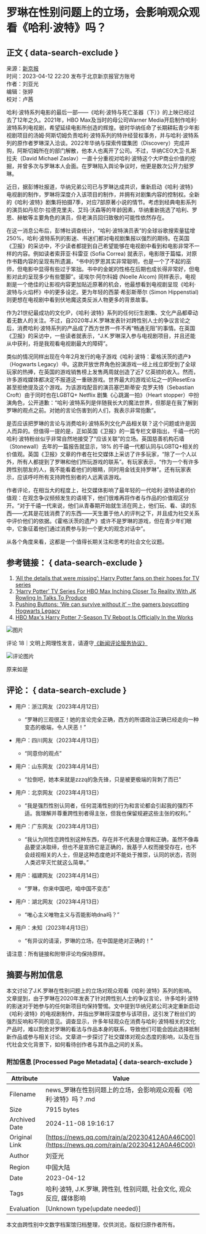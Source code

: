 # 罗琳在性别问题上的立场，会影响观众观看《哈利·波特》吗？

## 正文 { data-search-exclude }


来源：[新京报](https://news.qq.com/omn/author/8QMc3nxZ7IIVuT3b)  
时间：2023-04-12 22:20 发布于北京新京报官方账号  
作者：刘亚光  
编辑：张婷  
校对：卢茜  

哈利·波特系列电影的最后一部——《哈利·波特与死亡圣器（下）》的上映已经过去了12年之久。2021年，HBO Max及当时的母公司Warner Media开启制作哈利·波特系列电视剧，希望延续电影所创造的辉煌。彼时华纳任命了长期耕耘青少年影视剧项目的汤姆·阿斯切姆负责哈利·波特系列的特许经营权事务，并与哈利·波特系列的原作者罗琳深入洽谈。2022年华纳与探索传媒集团（Discovery）完成并购，阿斯切姆所在的部门解散，他本人也离开了公司。不过，华纳CEO大卫·扎斯拉夫（David Michael Zaslav）一直十分重视对哈利·波特这个大IP商业价值的挖掘，并曾多次与罗琳本人会面。在罗琳陷入舆论争议时，他更是数次公开力挺罗琳。

近日，据彭博社报道，华纳兄弟公司已与罗琳达成共识，重新启动《哈利·波特》电视剧的制作，罗琳将深度介入该项目的制作，并拥有对剧集内容的控制权。全新的《哈利·波特》剧集将拍摄7季，对应7部原著小说的情节。考虑到经典电影系列的演员如丹尼尔·拉德克里夫、艾玛·沃森等的年龄因素，华纳重新挑选了哈利、罗恩、赫敏等主要角色的演员，但老演员回归致敬的可能性依然存在。

在这一消息公布后，彭博社调查统计，“哈利·波特演员表”的全球谷歌搜索量猛增250%，哈利·波特系列的影迷、书迷们都对电视剧集报以强烈的期待。在英国《卫报》的采访中，不少读者都提到自己希望能够在电视剧中看到和电影非常不一样的内容。例如读者索菲亚·科雷亚 (Sofia Correa) 就表示，电影限于篇幅，对原作书籍内容的呈现有所遗漏，“书中的罗恩其实非常聪明，也是一个了不起的巫师，但电影中显得有些过于笨拙。书中的金妮的性格在后期也成长得非常好，但电影对此的呈现多少有些蹩脚”。诺埃尔·阿尔科姆 (Noelle Alcom) 同样表示，电视剧是一个绝佳的让影视内容更加贴近原著的机会，他最想看到电视剧呈现《哈利·波特与火焰杯》中的更多设定。更为年轻的西蒙·希彭斯蒂尔 (Simon Hippenstial) 则更想在电视剧中看到伏地魔这类反派人物更多的背景故事。

作为21世纪最成功的文化IP，《哈利·波特》系列的任何衍生剧集、文化产品都牵动着无数人的关注。不过，自2020年J.K.罗琳发表针对跨性别人士的争议言论之后，消费哈利·波特系列的产品成了西方世界一件不再“畅通无阻”的事情。在英国《卫报》的采访中，一些读者就表示，“J.K.罗琳深入参与电视剧项目，并且还能从中获利，将是我观看电视剧最大的障碍”。

类似的情况同样出现在今年2月发行的电子游戏《哈利·波特：霍格沃茨的遗产》（Hogwarts Legacy）中。这款开放世界角色扮演游戏一经上线立即受到了全球玩家的热捧，在英国的游戏销售榜上发售两周就创造了近7 亿英镑的收入。然而，许多游戏媒体都决定不报道这一重磅游戏。世界最大的游戏论坛之一的ResetEra甚至拒绝提及这个游戏。为该游戏配音的演员塞巴斯蒂安·克罗夫特（Sebastian Croft）由于同时也在LGBTQ+ Netflix 剧集《心跳漏一拍》（Heart stopper）中扮演角色，公开道歉：“哈利·波特系列是伴随我长大的魔法世界，但那是在我了解到罗琳的观点之前。对她的言论伤害到的人们，我表示非常抱歉”。

是否应该把罗琳的言论与消费哈利·波特系列文化产品相关联？这个问题或许是因人而异的。但值得一提的是，正如英国《卫报》的一篇专栏文章指出，千禧一代的哈利·波特粉丝似乎非常自然地接受了“应该关联”的立场。英国慈善机构石墙（Stonewall）去年的一篇报告就显示，18% 的千禧一代都认同与LGBTQ+相关的价值观。英国《卫报》文章的作者在社交媒体上采访了许多玩家，“除了一个人以外，所有人都提到了罗琳和他们所玩游戏的联系”。有玩家表示，“作为一个有许多跨性别朋友的人，我不能看着他们的眼睛，同时用金钱支持罗琳”。还有玩家表示，应该呼吁所有支持跨性别者的人远离该游戏。

作者评论，在相当大的程度上，社交媒体影响了最年轻的一代哈利·波特读者的价值观：在观念争议频频发生的语境下，他们很难再将作者与作品的价值观区分开。“对于千禧一代来说，他们从青春期开始就生活在网上，他们玩、看、读的东西——尤其是花钱消费了的东西——天生置于他人的评判之下，并且成为社交关系中评价他们的依据。《霍格沃茨的遗产》或许不是罗琳的游戏，但在青少年们眼中，它象征着他们通过消费参与到一个更大的观念对话中”。

从各个角度来看，这都是一个值得长期关注和思考的社会文化议题。

## 参考链接： { data-search-exclude }

1. [‘All the details that were missing’: Harry Potter fans on their hopes for TV series](https://www.theguardian.com/books/2023/apr/09/harry-potter-fans-react-tv-series-hbo-max-reports-jk-rowling-gender)
2. [‘Harry Potter’ TV Series For HBO Max Inching Closer To Reality With JK Rowling In Talks To Produce](https://deadline.com/2023/04/harry-potter-tv-series-hbo-max-jk-rowling-produce-1235317141/)
3. [Pushing Buttons: ‘We can survive without it’ – the gamers boycotting Hogwarts Legacy](https://www.theguardian.com/games/2023/feb/08/pushing-buttons-hogwarts-legacy-jk-rowling)
4. [HBO Max's Harry Potter 7-Season TV Reboot Is Officially In the Works](https://www.teenvogue.com/story/hbo-max-harry-potter-tv-reboot)

![图片](https://inews.gtimg.com/newsapp_bt/0/1012205723968_6694/0)

评论 18｜文明上网理性发言，请遵守[《新闻评论服务协议》](https://new.qq.com/static/coralinfo.htm)

![评论图片](http://inews.gtimg.com/newsapp_ls/0/12597139796/0)

原来如是

## 评论： { data-search-exclude }

- 用户：浙江网友（2023年4月12日）
  - “罗琳的三观很正！她的言论完全正确，西方的所谓政治正确已经走向一种变态的极端，令人厌恶！”
    
- 用户：四川网友（2023年4月13日）
  - “同意你的观点”

- 用户：山东网友（2023年4月14日）
  - “拉倒吧，她本来就是zzzq的急先锋，只是被更极端的背刺了而已”

- 用户：北京网友（2023年4月13日）
  - “我是强烈性别认同者，任何混淆性别的行为和言论都会引起我的强烈不适。我理解并尊重跨性别者得主张，但我也保留规避这些主张的权利。”

- 用户：广东网友（2023年4月13日）
  - “我认为同性恋跨性别这种东西，存在并不代表是合理和正确，虽然不像毒品要坚决取缔，但也不是宣扬它是正确的，我基于人权而接受存在，也不会歧视相关的人士，但是这种态度绝对不能处于推崇，认同的状态，否则人类迟早灭忙就这么简单。”

- 用户：福建网友（2023年4月14日）
  - “罗琳，你来中国吧，咱中国不变态”

- 用户：湖北网友（2023年4月13日）
  - “唯心主义唯物主义与否能影响dna吗？” 

- 用户：未知（2023年4月13日）
  - “有异议的请滚，罗琳的立场，在中国是绝对正确的！” 

请注意：所有链接和附带评论均保持原样。

## 摘要与附加信息

<!-- tcd_abstract -->
本文讨论了J.K.罗琳在性别问题上的立场对观众观看《哈利·波特》系列的影响。文章提到，由于罗琳在2020年发表了针对跨性别人士的争议言论，许多哈利·波特的影迷对于她参与的任何新项目均保持警惕。文中提到华纳兄弟公司决定重新启动《哈利·波特》的电视剧制作，并指出罗琳将深度参与该项目，这引发了粉丝们的强烈反响和不同的意见。调查显示，许多年轻观众在消费与哈利·波特相关的文化产品时，难以割舍对罗琳的看法与作品本身的联系，导致他们可能会因此选择抵制新作品或参与相关讨论。文章进一步探讨了社交媒体对观众态度的影响，以及在当代社会文化背景下，如何看待创作者与其作品之间的关系。
<!-- tcd_abstract_end -->

### 附加信息 [Processed Page Metadata] { data-search-exclude }

| Attribute       | Value                                  |
|-----------------|----------------------------------------|
| Filename        | news_罗琳在性别问题上的立场，会影响观众观看《哈利·波特》吗？.md                             |
| Size            | 7915 bytes                           |
| Archived Date   | 2024-11-08 19:16:17                             |
| Original Link   | [https://news.qq.com/rain/a/20230412A0A46C00](https://news.qq.com/rain/a/20230412A0A46C00)                       |
| Author          | 刘亚光                               |
| Region          | 中国大陆                               |
| Date            | 2023-04-12                                 |
| Tags            | 哈利·波特, J.K.罗琳, 跨性别, 性别问题, 社会文化, 观众反应, 媒体影响                                 |
| Evaluation            | [Unknown type(update needed)]                                 |
<!-- tcd_table_end -->

本文由跨性别中文数字档案馆归档整理，仅供浏览。版权归原作者所有。
